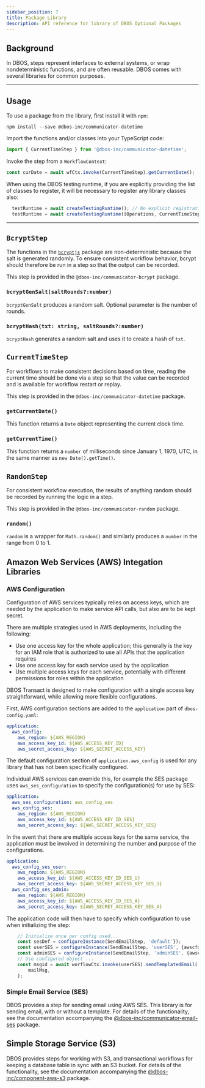 ```yaml
---
sidebar_position: 7
title: Package Library
description: API reference for library of DBOS Optional Packages
---
```


## Background

In DBOS, steps represent interfaces to external systems, or wrap nondeterministic functions, and are often reusable.
DBOS comes with several libraries for common purposes.

---

## Usage

To use a package from the library, first install it with `npm`:
```
npm install --save @dbos-inc/communicator-datetime
```

Import the functions and/or classes into your TypeScript code:
```typescript
import { CurrentTimeStep } from '@dbos-inc/communicator-datetime';
```

Invoke the step from a `WorkflowContext`:
```typescript
const curDate = await wfCtx.invoke(CurrentTimeStep).getCurrentDate();
```

When using the DBOS testing runtime, if you are explicitly providing the list of classes to register, it will be necessary to register any library classes also:
```typescript
  testRuntime = await createTestingRuntime(); // No explicit registration, classes referenced by test will be registered
  testRuntime = await createTestingRuntime([Operations, CurrentTimeStep], "dbos-config.yaml"); // Specify everything
```

---

## `BcryptStep`
The functions in the [`bcryptjs`](https://www.npmjs.com/package/bcryptjs) package are non-deterministic because the salt is generated randomly.  To ensure consistent workflow behavior, bcrypt should therefore be run in a step so that the output can be recorded.

This step is provided in the `@dbos-inc/communicator-bcrypt` package.

### `bcryptGenSalt(saltRounds?:number)`
`bcryptGenSalt` produces a random salt.  Optional parameter is the number of rounds.

### `bcryptHash(txt: string, saltRounds?:number)`
`bcryptHash` generates a random salt and uses it to create a hash of `txt`.

## `CurrentTimeStep`
For workflows to make consistent decisions based on time, reading the current time should be done via a step so that the value can be recorded and is available for workflow restart or replay.

This step is provided in the `@dbos-inc/communicator-datetime` package.

### `getCurrentDate()`

This function returns a `Date` object representing the current clock time.

### `getCurrentTime()`
This function returns a `number` of milliseconds since January 1, 1970, UTC, in the same manner as `new Date().getTime()`.

## `RandomStep`
For consistent workflow execution, the results of anything random should be recorded by running the logic in a step.

This step is provided in the `@dbos-inc/communicator-random` package.

### `random()`
`random` is a wrapper for `Math.random()` and similarly produces a `number` in the range from 0 to 1.

## Amazon Web Services (AWS) Integation Libraries

### AWS Configuration
Configuration of AWS services typically relies on access keys, which are needed by the application to make service API calls, but also are to be kept secret.

There are multiple strategies used in AWS deployments, including the following:
- Use one access key for the whole application; this generally is the key for an IAM role that is authorized to use all APIs that the application requires
- Use one access key for each service used by the application
- Use multiple access keys for each service, potentially with different permissions for roles within the application

DBOS Transact is designed to make configuration with a single access key straightforward, while allowing more flexible configurations.

First, AWS configuration sections are added to the `application` part of `dbos-config.yaml`:
```yaml
application:
  aws_config:
    aws_region: ${AWS_REGION}
    aws_access_key_id: ${AWS_ACCESS_KEY_ID}
    aws_secret_access_key: ${AWS_SECRET_ACCESS_KEY}
```

The default configuration section of `application.aws_config` is used for any library that has not been specifically configured.

Individual AWS services can override this, for example the SES package uses `aws_ses_configuration` to specify the configuration(s) for use by SES:
```yaml
application:
  aws_ses_configuration: aws_config_ses
  aws_config_ses:
    aws_region: ${AWS_REGION}
    aws_access_key_id: ${AWS_ACCESS_KEY_ID_SES}
    aws_secret_access_key: ${AWS_SECRET_ACCESS_KEY_SES}
```

In the event that there are multiple access keys for the same service, the application must be involved in determining the number and purpose of the configurations.
```yaml
application:
  aws_config_ses_user:
    aws_region: ${AWS_REGION}
    aws_access_key_id: ${AWS_ACCESS_KEY_ID_SES_U}
    aws_secret_access_key: ${AWS_SECRET_ACCESS_KEY_SES_U}
  aws_config_ses_admin:
    aws_region: ${AWS_REGION}
    aws_access_key_id: ${AWS_ACCESS_KEY_ID_SES_A}
    aws_secret_access_key: ${AWS_SECRET_ACCESS_KEY_SES_A}
```

The application code will then have to specify which configuration to use when initializing the step:
```typescript
    // Initialize once per config used...
    const sesDef = configureInstance(SendEmailStep, 'default'});
    const userSES = configureInstance(SendEmailStep, 'userSES', {awscfgname: 'aws_config_ses_user'});
    const adminSES = configureInstance(SendEmailStep, 'adminSES', {awscfgname: 'aws_config_ses_admin'});
    // Use configured object ...
    const msgid = await worflowCtx.invoke(userSES).sendTemplatedEmail(
        mailMsg,
    );
```

### Simple Email Service (SES)

DBOS provides a step for sending email using AWS SES.  This library is for sending email, with or without a template.  For details of the functionality, see the documentation accompanying the [@dbos-inc/communicator-email-ses](https://github.com/dbos-inc/dbos-transact/tree/main/packages/communicator-email-ses) package.

## Simple Storage Service (S3)

DBOS provides steps for working with S3, and transactional workflows for keeping a database table in sync with an S3 bucket.  For details of the functionality, see the documentation accompanying the [@dbos-inc/component-aws-s3](https://github.com/dbos-inc/dbos-transact/tree/main/packages/component-aws-s3) package.


